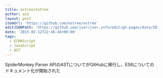 ```yaml
---
title: estree/estree
author: azu
layout: post
itemUrl: 'https://github.com/estree/estree'
editJSONPath: 'https://github.com/jser/jser.info/edit/gh-pages/data/2015/02/index.json'
date: '2015-02-12T22:46:46+00:00'
tags:
  - ECMAScript
  - JavaScript
  - AST
---
```

SpiderMonkey Parser APIのASTについてがGitHubに移行し、ES6についてのドキュメント化が開始された
